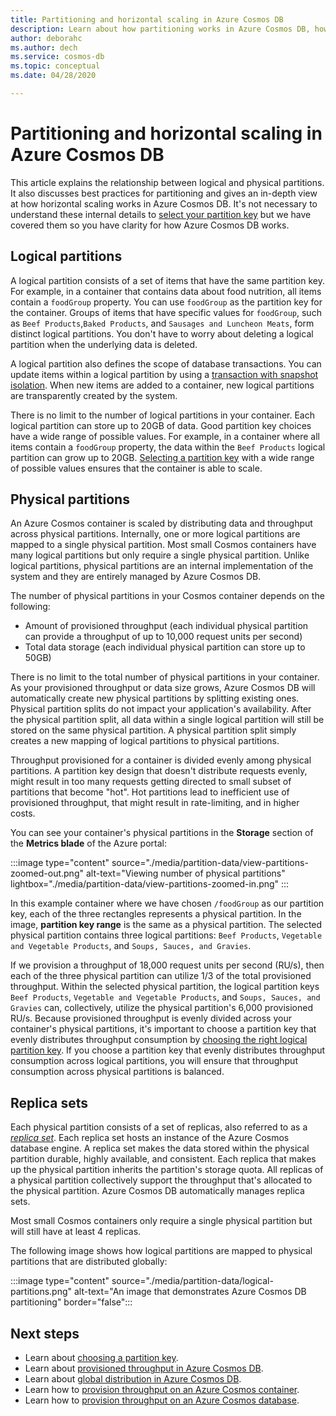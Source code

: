 ```yaml
---
title: Partitioning and horizontal scaling in Azure Cosmos DB
description: Learn about how partitioning works in Azure Cosmos DB, how to configure partitioning and partition keys, and how to choose the right partition key for your application.
author: deborahc
ms.author: dech
ms.service: cosmos-db
ms.topic: conceptual
ms.date: 04/28/2020

---
```


# Partitioning and horizontal scaling in Azure Cosmos DB

This article explains the relationship between logical and physical partitions. It also discusses best practices for partitioning and gives an in-depth view at how horizontal scaling works in Azure Cosmos DB. It's not necessary to understand these internal details to [select your partition key](partitioning-overview.md#choose-partitionkey) but we have covered them so you have clarity for how Azure Cosmos DB works.

## Logical partitions

A logical partition consists of a set of items that have the same partition key. For example, in a container that contains data about food nutrition, all items contain a `foodGroup` property. You can use `foodGroup` as the partition key for the container. Groups of items that have specific values for `foodGroup`, such as `Beef Products`,`Baked Products`, and `Sausages and Luncheon Meats`, form distinct logical partitions. You don't have to worry about deleting a logical partition when the underlying data is deleted.

A logical partition also defines the scope of database transactions. You can update items within a logical partition by using a [transaction with snapshot isolation](database-transactions-optimistic-concurrency.md). When new items are added to a container, new logical partitions are transparently created by the system.

There is no limit to the number of logical partitions in your container. Each logical partition can store up to 20GB of data. Good partition key choices have a wide range of possible values. For example, in a container where all items contain a `foodGroup` property, the data within the `Beef Products` logical partition can grow up to 20GB. [Selecting a partition key](partitioning-overview.md#choose-partitionkey) with a wide range of possible values ensures that the container is able to scale.

## Physical partitions

An Azure Cosmos container is scaled by distributing data and throughput across physical partitions. Internally, one or more logical partitions are mapped to a single physical partition. Most small Cosmos containers have many logical partitions but only require a single physical partition. Unlike logical partitions, physical partitions are an internal implementation of the system and they are entirely managed by Azure Cosmos DB.

The number of physical partitions in your Cosmos container depends on the following:

- Amount of provisioned throughput (each individual physical partition can provide a throughput of up to 10,000 request units per second)
- Total data storage (each individual physical partition can store up to 50GB)

There is no limit to the total number of physical partitions in your container. As your provisioned throughput or data size grows, Azure Cosmos DB will automatically create new physical partitions by splitting existing ones. Physical partition splits do not impact your application's availability. After the physical partition split, all data within a single logical partition will still be stored on the same physical partition. A physical partition split simply creates a new mapping of logical partitions to physical partitions.

Throughput provisioned for a container is divided evenly among physical partitions. A partition key design that doesn't distribute requests evenly, might result in too many requests getting directed to small subset of partitions that become "hot". Hot partitions lead to inefficient use of provisioned throughput, that might result in rate-limiting, and in higher costs.

You can see your container's physical partitions in the **Storage** section of the **Metrics blade** of the Azure portal:

:::image type="content" source="./media/partition-data/view-partitions-zoomed-out.png" alt-text="Viewing number of physical partitions" lightbox="./media/partition-data/view-partitions-zoomed-in.png" ::: 

In this example container where we have chosen `/foodGroup` as our partition key, each of the three rectangles represents a physical partition. In the image, **partition key range** is the same as a physical partition. The selected physical partition contains three logical partitions: `Beef Products`, `Vegetable and Vegetable Products`, and `Soups, Sauces, and Gravies`.

If we provision a throughput of 18,000 request units per second (RU/s), then each of the three physical partition can utilize 1/3 of the total provisioned throughput. Within the selected physical partition, the logical partition keys `Beef Products`, `Vegetable and Vegetable Products`, and `Soups, Sauces, and Gravies` can, collectively, utilize the physical partition's 6,000 provisioned RU/s. Because provisioned throughput is evenly divided across your container's physical partitions, it's important to choose a partition key that evenly distributes throughput consumption by [choosing the right logical partition key](partitioning-overview.md#choose-partitionkey). If you choose a partition key that evenly distributes throughput consumption across logical partitions, you will ensure that throughput consumption across physical partitions is balanced.

## Replica sets

Each physical partition consists of a set of replicas, also referred to as a [*replica set*](global-dist-under-the-hood.md). Each replica set hosts an instance of the Azure Cosmos database engine. A replica set makes the data stored within the physical partition durable, highly available, and consistent. Each replica that makes up the physical partition inherits the partition's storage quota. All replicas of a physical partition collectively support the throughput that's allocated to the physical partition. Azure Cosmos DB automatically manages replica sets.

Most small Cosmos containers only require a single physical partition but will still have at least 4 replicas.

The following image shows how logical partitions are mapped to physical partitions that are distributed globally:

:::image type="content" source="./media/partition-data/logical-partitions.png" alt-text="An image that demonstrates Azure Cosmos DB partitioning" border="false":::

## Next steps

* Learn about [choosing a partition key](partitioning-overview.md#choose-partitionkey).
* Learn about [provisioned throughput in Azure Cosmos DB](request-units.md).
* Learn about [global distribution in Azure Cosmos DB](distribute-data-globally.md).
* Learn how to [provision throughput on an Azure Cosmos container](how-to-provision-container-throughput.md).
* Learn how to [provision throughput on an Azure Cosmos database](how-to-provision-database-throughput.md).

